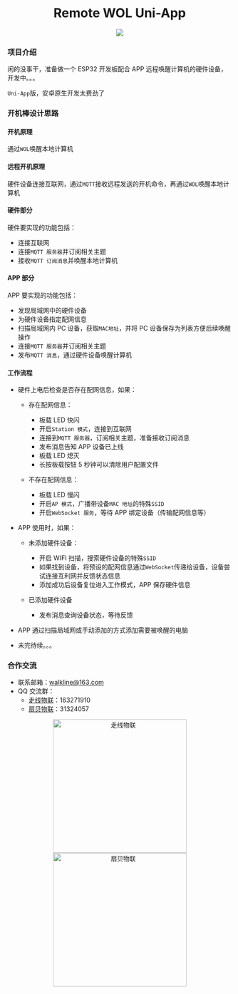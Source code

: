 <h1 align="center">Remote WOL Uni-App</h1>

<p align="center"><img src="https://img.shields.io/badge/Licence-MIT-green.svg?style=for-the-badge" /></p>

### 项目介绍

闲的没事干，准备做一个 ESP32 开发板配合 APP 远程唤醒计算机的硬件设备，开发中。。。

`Uni-App`版，安卓原生开发太费劲了

### 开机棒设计思路

#### 开机原理

通过`WOL`唤醒本地计算机

#### 远程开机原理

硬件设备连接互联网，通过`MQTT`接收远程发送的开机命令，再通过`WOL`唤醒本地计算机

#### 硬件部分

硬件要实现的功能包括：

* 连接互联网
* 连接`MQTT 服务器`并订阅相关主题
* 接收`MQTT 订阅消息`并唤醒本地计算机

#### APP 部分

APP 要实现的功能包括：

* 发现局域网中的硬件设备
* 为硬件设备指定配网信息
* 扫描局域网内 PC 设备，获取`MAC地址`，并将 PC 设备保存为列表方便后续唤醒操作
* 连接`MQTT 服务器`并订阅相关主题
* 发布`MQTT 消息`，通过硬件设备唤醒计算机

#### 工作流程

* 硬件上电后检查是否存在配网信息，如果：

	* 存在配网信息：

		* 板载 LED 快闪
		* 开启`Station 模式`，连接到互联网
		* 连接到`MQTT 服务器`，订阅相关主题，准备接收订阅消息
		* 发布消息告知 APP 设备已上线
		* 板载 LED 熄灭
		* 长按板载按钮 5 秒钟可以清除用户配置文件
	
	* 不存在配网信息：

		* 板载 LED 慢闪
		* 开启`AP 模式`，广播带设备`MAC 地址`的特殊`SSID`
		* 开启`WebSocket 服务`，等待 APP 绑定设备（传输配网信息等）

* APP 使用时，如果：

	* 未添加硬件设备：

		* 开启 WIFI 扫描，搜索硬件设备的特殊`SSID`
		* 如果找到设备，将预设的配网信息通过`WebSocket`传递给设备，设备尝试连接互利网并反馈状态信息
		* 添加成功后设备复位进入工作模式，APP 保存硬件信息
	
	* 已添加硬件设备

		* 发布消息查询设备状态，等待反馈

* APP 通过扫描局域网或手动添加的方式添加需要被唤醒的电脑

* 未完待续。。。

### 合作交流

* 联系邮箱：<walkline@163.com>
* QQ 交流群：
    * [走线物联](https://jq.qq.com/?_wv=1027&k=xtPoHgwL)：163271910
    * [扇贝物联](https://jq.qq.com/?_wv=1027&k=yp4FrpWh)：31324057

<p align="center"><img src="https://gitee.com/walkline/WeatherStation/raw/docs/images/qrcode_walkline.png" width="300px" alt="走线物联"><img src="https://gitee.com/walkline/WeatherStation/raw/docs/images/qrcode_bigiot.png" width="300px" alt="扇贝物联"></p>
